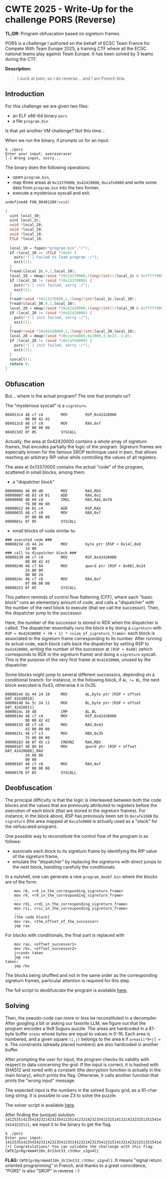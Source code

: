 # CWTE 2025 - Write-Up for the challenge PORS (Reverse)

**TL;DR:** Program obfuscation based on sigreturn frames.

PORS is a challenge I authored on the behalf of ECSC Team France for
Compete With Team Europe 2025, a training CTF where all the ECSC
national teams play against Team Europe. It has been solved by 3 teams
during the CTF.

**Description:** 
> I suck at pwn, so I do reverse... and I am French btw.

## Introduction

For this challenge we are given two files:
- an ELF x86-64 binary `pors`
- a file `program.bin`

Is that yet another VM challenge? Not this time...

When we run the binary, it prompts us for an input:
```
$ ./pors
Enter your input: azerazerazer
[-] Wrong input, sorry...
```

The binary does the following operations:
- open `program.bin`,
- map three areas at `0x13370000`, `0x42420000`, `0xcafe0000` and
  write some data from `program.bin` into the two former,
- execute a mysterious syscall and exit.

```c
undefined8 FUN_00401206(void)

{
  uint local_30;
  uint local_2c;
  void *local_28;
  void *local_20;
  void *local_18;
  FILE *local_10;
  
  local_10 = fopen("program.bin","r");
  if (local_10 == (FILE *)0x0) {
    puts("[-] Failed to load program :/");
    exit(1);
  }
  fread(&local_2c,4,1,local_10);
  local_18 = mmap((void *)0x13370000,(long)(int)((local_2c & 0xfffff000) + 0x1000),7,0x22,-1,0);
  if (local_18 != (void *)0x13370000) {
    puts("[-] init failed, sorry :/");
    exit(1);
  }
  fread((void *)0x13370000,1,(long)(int)local_2c,local_10);
  fread(&local_30,4,1,local_10);
  local_20 = mmap((void *)0x42420000,(long)(int)((local_30 & 0xfffff000) + 0x1000),3,0x22,-1,0);
  if (local_20 != (void *)0x42420000) {
    puts("[-] init failed, sorry :/");
    exit(1);
  }
  fread((void *)0x42420000,1,(long)(int)local_30,local_10);
  local_28 = mmap((void *)0xcafe0000,0x2000,3,0x22,-1,0);
  if (local_28 != (void *)0xcafe0000) {
    puts("[-] init failed, sorry :/");
    exit(1);
  }
  syscall();
  return 0;
}
```

## Obfuscation

But... where is the actual program? The one that prompts us?

The "mysterious syscall" is a `sigreturn`. 
```
004013c4 48 c7 c4        MOV        RSP,0x42420000
         00 00 42 42
004013cb 48 c7 c0        MOV        RAX,0xf
         0f 00 00 00
004013d2 0f 05           SYSCALL
```

Actually, the area at 0x42420000 contains a whole array of sigreturn
frames, that encodes partially the logic of the program. Sigreturn
frames are especially known for the famous SROP technique used in pwn,
that allows reaching an arbitrary RIP value while controlling the
values of all registers.

The area at 0x13370000 contains the actual "code" of the program,
scattered in small blocks, among them:
- a "dispatcher block"
```
00000004 48 89 d0        MOV        RAX,RDX
00000007 48 83 c0 01     ADD        RAX,0x1
0000000b 48 69 c0        IMUL       RAX,RAX,0xf8
         f8 00 00 00
00000012 48 01 c4        ADD        RSP,RAX
00000015 48 c7 c0        MOV        RAX,0xf
         0f 00 00 00
0000001c 0f 05           SYSCALL
```

- small blocks of code similar to:
```
### executed code ###
00000234 c6 44 24        MOV        byte ptr [RSP + 0x14],0x0
         14 00
### call to dispatcher block ###
00000239 48 c7 c4        MOV        RSP,0x42420000
         00 00 42 42
00000240 48 c7 84        MOV        qword ptr [RSP + 0x88],0x24
         24 88 00 
         00 00 24 
0000024c 48 c7 c0        MOV        RAX,0xf
         0f 00 00 00
00000253 0f 05           SYSCALL
```

This pattern reminds of control flow flattening (CFF), where each
"basic block" runs an elementary amount of code, and calls a
"dispatcher" with the number of the next block to execute (that we
call the successor). Then, the dispatcher jump to the successor.

Here, the number of the successor is stored in RDX when the dispatcher
is called. The dispatcher essentially runs the block `N` by doing a
`sigreturn` with `RSP = 0x42420000 + (N + 1) * <size_of_sigreturn_frame>`: 
each block is associated to the sigreturn
frame corresponding to its number. After running its actual code, each
block calls back the dispatcher by setting RSP to `0x42420000`,
writing the number of the successor at `[RSP + 0x88]` (which
corresponds to RDX in the sigreturn frame) and doing a `sigreturn`
syscall. This is the purpose of the very first frame at `0x42420000`,
unused by the dispatcher.

Some blocks might jump to several different successors, depending on a
conditional branch: for instance, in the following block, if 
`AL != BL`, the next block executed is 0x43, otherwise it is 0x35.

```
00000144 8a 44 24 10     MOV        AL,byte ptr [RSP + offset DAT_42420010]
00000148 8a 5c 24 11     MOV        BL,byte ptr [RSP + offset DAT_42420011]
0000014c 38 d8           CMP        AL,BL
0000014e 48 c7 c4        MOV        RSP,0x42420000
         00 00 42 42
00000155 48 c7 c0        MOV        RAX,0x43
         43 00 00 00
0000015c 48 c7 c3        MOV        RBX,0x35
         35 00 00 00
00000163 48 0f 45 c3     CMOVNZ     RAX,RBX
00000167 48 89 84        MOV        qword ptr [RSP + offset DAT_42420088],RAX
         24 88 00 
         00 00
0000016f 48 c7 c0        MOV        RAX,0xf
         0f 00 00 00
00000176 0f 05           SYSCALL
```

## Deobfuscation

The principal difficulty is that the logic is interleaved between both
the code blocks and the values that are previously attributed to
registers before the execution of each block (that are stored in the
sigreturn frames). For instance, in the block above, RSP has
previously been set to `0xcafe1008` by `sigreturn` (the area mapped at
`0xcafe0000` is actually used as a "stack" for the obfuscated
program).

One possible way to reconstitute the control flow of the program is as
follows:
- associate each block to its sigreturn frame by identifying the RIP
  value of the sigreturn frame,
- emulate the "dispatcher" by replacing the sigreturns with direct
  jumps to the next block, handling carefully the conditionals.
  
In a nutshell, one can generate a new `program_deobf.bin` where the
blocks are of the form:
```
    mov r8, <r8_in_the_corresponding_sigreturn_frame>
    mov r9, <r9_in_the_corresponding_sigreturn_frame>
    ...
    mov rdi, <rdi_in_the_corresponding_sigreturn_frame>
    mov rsi, <rsi_in_the_corresponding_sigreturn_frame>
    ...
    [the code block]
    mov rax, <the_offset_of_the_successor>
    jmp rax
```

For blocks with conditionals, the final part is replaced with
```
    mov rax, <offset_successor1>
    mov rbx, <offset_successor2>
    j<cond> taken
    jmp rax
taken:
    jmp rbx
```

The blocks being shuffled and not in the same order as the
corresponding sigreturn frames, particular attention is required for
this step.

The full script to deobfuscate the program is available
[here](./src/deobf.py).

## Solving

Then, the pseudo-code can more or less be reconstituted in a
decompiler. After googling a bit or asking our favorite LLM, we figure
out that the program encodes a 9x9 Suguru puzzle. The areas are
hardcoded in a 81-byte buffer `areas` whose bytes are equal to values
in 0-18. Each area is numbered, and a given square `(i,j)` belongs to
the area `N` if `areas[i*9+j] = N`. The constraints (already placed
numbers) are also hardcoded in another buffer.

After prompting the user for input, the program checks its validity
with respect to data concerning the grid. If the input is correct, it
is hashed with SHA512 and xored with a constant (the decryption
function is actually in the main binary), which prints the
flag. Otherwise, it calls another function that prints the "wrong
input" message.

The expected input is the numbers in the solved Suguru grid, as a
81-char long string. It is possible to use Z3 to solve the puzzle.

The solver script is available [here](./src/solve.py).

After finding the (unique) solution:
`141253514235414232142323541235141232142323541231514132142323251351541434143232521`, we input it to the binary to get the flag.

```
$ ./pors
Enter your input: 141253514235414232142323541235141232142323541231514132142323251351541434143232521
[+] Congratulations! You can validate the challenge with this flag: CWTE{pr0gr4mm4t10n_0r13nt33_r3t0ur_s1gn4l}
```

**FLAG:** `CWTE{pr0gr4mm4t10n_0r13nt33_r3t0ur_s1gn4l}`. It means
"signal return oriented programming" in French, and thanks to a great
coincidence, "PORS" is also "SROP" in reverse :-)
